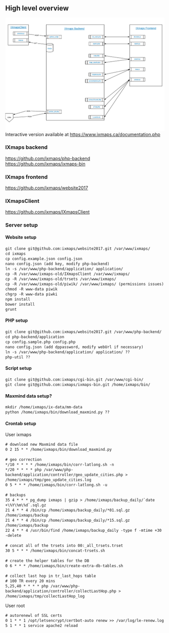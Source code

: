 ## High level overview

![IXmaps stack overview](./assets/imgs/stack-overview.png)
Interactive version available at https://www.ixmaps.ca/documentation.php

### IXmaps backend
https://github.com/ixmaps/php-backend
https://github.com/ixmaps/ixmaps-bin

### IXmaps frontend
https://github.com/ixmaps/website2017

### IXmapsClient
https://github.com/ixmaps/IXmapsClient

### Server setup
#### Website setup
```
git clone git@github.com:ixmaps/website2017.git /var/www/ixmaps/
cd ixmaps
cp config.example.json config.json
nano config.json (add key, modify php-backend)
ln -s /var/www/php-backend/application/ application/
cp -R /var/www/ixmaps-old/IXmapsClient /var/www/ixmaps/
cp -R /var/www/ixmaps-old/trsets /var/www/ixmaps/
cp -R /var/www/ixmaps-old/piwik/ /var/www/ixmaps/ (permissions issues)
chmod -R www-data piwik
chgrp -R www-data piwki
npm install
bower install
grunt
```

#### PHP setup
```
git clone git@github.com:ixmaps/website2017.git /var/www/php-backend/
cd php-backend/application
cp config.sample.php config.php
nano config.json (add dppassword, modify webUrl if necessary)
ln -s /var/www/php-backend/application/ application/ ??
php-util ??
```

#### Script setup
```
git clone git@github.com:ixmaps/cgi-bin.git /var/www/cgi-bin/
git clone git@github.com:ixmaps/ixmaps-bin.git /home/ixmaps/bin/
```

#### Maxmind data setup?
```
mkdir /home/ixmaps/ix-data/mm-data
python /home/ixmaps/bin/download_maxmind.py ??
```

#### Crontab setup
User ixmaps
```
# download new Maxmind data file
0 2 15 * * /home/ixmaps/bin/download_maxmind.py

# geo correction
*/10 * * * * /home/ixmaps/bin/corr-latlong.sh -n
*/20 * * * * php /var/www/php-backend/application/controller/geo_update_cities.php > /home/ixmaps/tmp/geo_update_cities.log
0 5 * * * /home/ixmaps/bin/corr-latlong.sh -u

# backups
35 4 * * * pg_dump ixmaps | gzip > /home/ixmaps/backup_daily/`date +\%Y\%m\%d`.sql.gz
21 4 * * 4 /bin/cp /home/ixmaps/backup_daily/*01.sql.gz /home/ixmaps/backup
21 4 * * 4 /bin/cp /home/ixmaps/backup_daily/*15.sql.gz /home/ixmaps/backup
22 4 * * 4 /usr/bin/find /home/ixmaps/backup_daily -type f -mtime +30 -delete

# concat all of the trsets into 00:_all_trsets.trset
30 5 * * * /home/ixmaps/bin/concat-trsets.sh

# create the helper tables for the DB
0 6 * * * /home/ixmaps/bin/create-extra-db-tables.sh

# collect last hop in tr_last_hops table
# 100 TR every 20 mins
5,25,40 * * * * php /var/www/php-backend/application/controller/collectLastHop.php > /home/ixmaps/tmp/collectLastHop_log
```
User root
```
# autorenewl of SSL certs
0 1 * * 1 /opt/letsencrypt/certbot-auto renew >> /var/log/le-renew.log
5 1 * * 1 service apache2 reload
```
